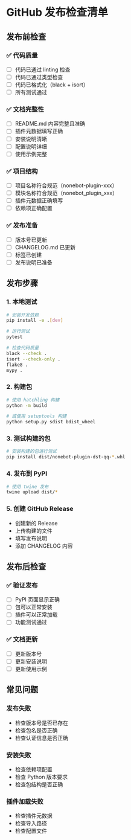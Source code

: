 # GitHub 发布检查清单

## 发布前检查

### ✅ 代码质量
- [ ] 代码已通过 linting 检查
- [ ] 代码已通过类型检查
- [ ] 代码已格式化（black + isort）
- [ ] 所有测试通过

### ✅ 文档完整性
- [ ] README.md 内容完整且准确
- [ ] 插件元数据填写正确
- [ ] 安装说明清晰
- [ ] 配置说明详细
- [ ] 使用示例完整

### ✅ 项目结构
- [ ] 项目名称符合规范（nonebot-plugin-xxx）
- [ ] 模块名称符合规范（nonebot_plugin_xxx）
- [ ] 插件元数据正确填写
- [ ] 依赖项正确配置

### ✅ 发布准备
- [ ] 版本号已更新
- [ ] CHANGELOG.md 已更新
- [ ] 标签已创建
- [ ] 发布说明已准备

## 发布步骤

### 1. 本地测试
```bash
# 安装开发依赖
pip install -e .[dev]

# 运行测试
pytest

# 检查代码质量
black --check .
isort --check-only .
flake8 .
mypy .
```

### 2. 构建包
```bash
# 使用 hatchling 构建
python -m build

# 或使用 setuptools 构建
python setup.py sdist bdist_wheel
```

### 3. 测试构建的包
```bash
# 安装构建的包进行测试
pip install dist/nonebot-plugin-dst-qq-*.whl
```

### 4. 发布到 PyPI
```bash
# 使用 twine 发布
twine upload dist/*
```

### 5. 创建 GitHub Release
- 创建新的 Release
- 上传构建的文件
- 填写发布说明
- 添加 CHANGELOG 内容

## 发布后检查

### ✅ 验证发布
- [ ] PyPI 页面显示正确
- [ ] 包可以正常安装
- [ ] 插件可以正常加载
- [ ] 功能测试通过

### ✅ 文档更新
- [ ] 更新版本号
- [ ] 更新安装说明
- [ ] 更新使用示例

## 常见问题

### 发布失败
- 检查版本号是否已存在
- 检查包名是否正确
- 检查认证信息是否正确

### 安装失败
- 检查依赖项配置
- 检查 Python 版本要求
- 检查包结构是否正确

### 插件加载失败
- 检查插件元数据
- 检查导入路径
- 检查配置文件 